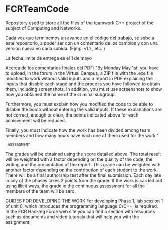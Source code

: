 # FCRTeamCode
Repository used to store all the files of the teamwork C++ project of the subject of Computing and Networks.

Cada vez que terminemos un avance en el código del trabajo, se sube a este repositorio, a poder ser con un comentario de los cambios y con una versión
nueva en cada subida. (Ejmp: v1.1 , etc. )

La fecha limite de entrega es el 1 de mayo


Acerca de los comentarios finales del PDF:
  "By Monday May 1st, you have to upload, in the forum in the Virtual Campus, a ZIP file with the
.exe file modified to work without valid inputs and a report in PDF explaining the inputs that
disable each stage and the process you have followed to obtain them, including screenshots. In
addition, you must use screenshots to show how you obtained the name of the criminal subgroup.

  Furthermore, you must explain how you modified the code to be able to disable the bomb without
entering the valid inputs. If these explanations are not correct, enough or clear, the points
indicated above for each achievement will be reduced.

  Finally, you must indicate how the work has been divided among team members and how many
hours have each one of them used for the work."

     ASSESSMENT
The grades will be obtained using the score detailed above. The total result will be weighted with a
factor depending on the quality of the code, the writing and the presentation of the report. This
grade can be weighted with another factor depending on the contribution of each student to the
work. There will be a final authorship test after the final submission. Each day late in any of the
phases takes 2 points from the grade.
If the work is carried out using illicit ways, the grade in the continuous assessment for all the
members of the team will be zero.

   GUIDES FOR DEVELOPING THE WORK
For developing Phase 1, lab session 1 of unit 0, which introduces the programming language
C/C++, is required.
In the FCR Hacking Force web site you can find a section with resources such as documents and
video tutorials that will help you with the assignment.
